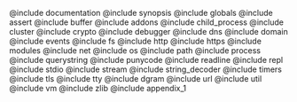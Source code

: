 @include documentation
@include synopsis
@include globals
@include assert
@include buffer
@include addons
@include child_process
@include cluster
@include crypto
@include debugger
@include dns
@include domain
@include events
@include fs
@include http
@include https
@include modules
@include net
@include os
@include path
@include process
@include querystring
@include punycode
@include readline
@include repl
@include stdio
@include stream
@include string_decoder
@include timers
@include tls
@include tty
@include dgram
@include url
@include util
@include vm
@include zlib
@include appendix_1
